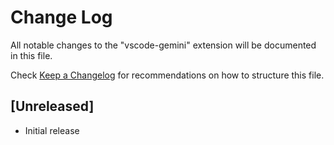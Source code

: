 # Change Log

All notable changes to the "vscode-gemini" extension will be documented in this file.

Check [Keep a Changelog](http://keepachangelog.com/) for recommendations on how to structure this file.

## [Unreleased]

- Initial release